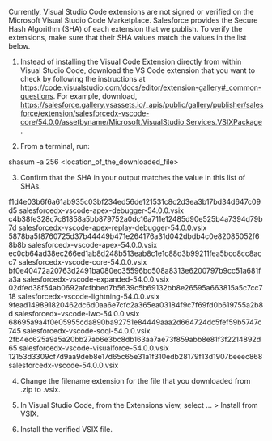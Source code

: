Currently, Visual Studio Code extensions are not signed or verified on the
Microsoft Visual Studio Code Marketplace. Salesforce provides the Secure Hash
Algorithm (SHA) of each extension that we publish. To verify the extensions,
make sure that their SHA values match the values in the list below.

1. Instead of installing the Visual Code Extension directly from within Visual
   Studio Code, download the VS Code extension that you want to check by
   following the instructions at
   https://code.visualstudio.com/docs/editor/extension-gallery#_common-questions.
   For example, download,
   https://salesforce.gallery.vsassets.io/_apis/public/gallery/publisher/salesforce/extension/salesforcedx-vscode-core/54.0.0/assetbyname/Microsoft.VisualStudio.Services.VSIXPackage.

2. From a terminal, run:

shasum -a 256 <location_of_the_downloaded_file>

3. Confirm that the SHA in your output matches the value in this list of SHAs.

f1d4e03b6f6a61ab935c03bf234ed56de121531c8c2d3ea3b17bd34d647c09d5  salesforcedx-vscode-apex-debugger-54.0.0.vsix
c4b38fe328c7c81858a5bb879752a0dc16a711e12485d90e525b4a7394d79b7d  salesforcedx-vscode-apex-replay-debugger-54.0.0.vsix
5878ba5f8760725d37b44449b471e264176a31d042dbdb4c0e82085052f68b8b  salesforcedx-vscode-apex-54.0.0.vsix
ec0cb64ad38ec266ed1ab8d248b513eab8c1e1c88d3b99211fea5bcd8cc8acc7  salesforcedx-vscode-core-54.0.0.vsix
bf0e40472a20763d2491ba080ec35596bd508a8313e6200797b9cc51a681fa3a  salesforcedx-vscode-expanded-54.0.0.vsix
02dfed38f54ab0692afcfbbed7b5639c5b69132bb8e26595a663815a5c7cc718  salesforcedx-vscode-lightning-54.0.0.vsix
9fead149891820462dc6d0aa6e7cfc2a365ea03184f9c7f69fd0b619755a2b8d  salesforcedx-vscode-lwc-54.0.0.vsix
68695a9a4f0e05955cda890ba92751e84449aaa2d664724dc5fef59b5747c745  salesforcedx-vscode-soql-54.0.0.vsix
2fb4ec625a9a5a20bb27ab6e3bc8db163aa7ae73f859abb8e81f3f2214892d65  salesforcedx-vscode-visualforce-54.0.0.vsix
12153d3309cf7d9aa9deb8e17d65c65e31a1f310edb28179f13d1907beeec868  salesforcedx-vscode-54.0.0.vsix


4. Change the filename extension for the file that you downloaded from .zip to
.vsix.

5. In Visual Studio Code, from the Extensions view, select ... > Install from
VSIX.

6. Install the verified VSIX file.

